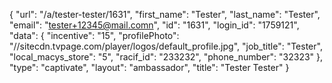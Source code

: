 {
    "url": "\/a\/tester-tester\/1631",
    "first_name": "Tester",
    "last_name": "Tester",
    "email": "tester+12345@mail.comn",
    "id": "1631",
    "login_id": "1759121",
    "data": {
        "incentive": "15",
        "profilePhoto": "\/\/sitecdn.tvpage.com\/player\/logos\/default_profile.jpg",
        "job_title": "Tester",
        "local_macys_store": "5",
        "racif_id": "233232",
        "phone_number": "32323"
    },
    "type": "captivate",
    "layout": "ambassador",
    "title": "Tester Tester"
}